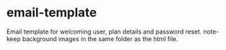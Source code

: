 # email-template
Email template for welcoming user, plan details and password reset.
note-keep background images in the same folder as the html file.
